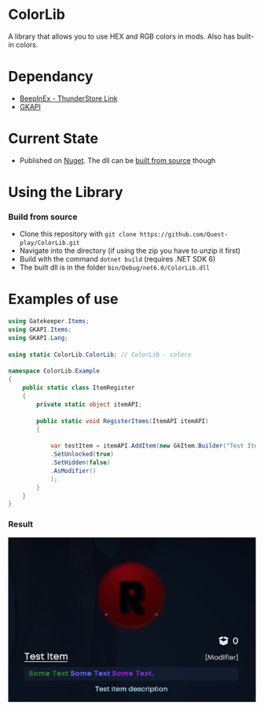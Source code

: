 # ColorLib

A library that allows you to use HEX and RGB colors in mods. Also has built-in colors.

# Dependancy

- [BeepInEx - ThunderStore Link](https://thunderstore.io/c/gatekeeper/p/BepInEx/BepInExPack_IL2CPP/)
- [GKAPI](https://thunderstore.io/c/gatekeeper/p/GatekeeperModding/GKAPI/)

# Current State

- Published on [Nuget](https://www.nuget.org/packages/ColorLib/1.0.0). The dll can be [built from source](https://github.com/Quest-play/ColorLib?tab=readme-ov-file#build-from-source) though

# Using the Library

### Build from source
- Clone this repository with ``git clone https://github.com/Quest-play/ColorLib.git`` 
- Navigate into the directory (if using the zip you have to unzip it first)
- Build with the command ``dotnet build`` (requires .NET SDK 6)
- The built dll is in the folder ``bin/Debug/net6.0/ColorLib.dll``


# Examples of use

```csharp
using Gatekeeper.Items;
using GKAPI.Items;
using GKAPI.Lang;

using static ColorLib.ColorLib; // ColorLib - colors

namespace ColorLib.Example
{
    public static class ItemRegister
    {
        private static object itemAPI;

        public static void RegisterItems(ItemAPI itemAPI)
        {

            var testItem = itemAPI.AddItem(new GkItem.Builder("Test Item", "Test item description", $"{ColorHelper.WrapInColor("Some Text", DarkGreen)} {ColorHelper.WrapInColor("Some Text", Blue)} {ColorHelper.WrapInColor("Some Text", Purple) }.") // {ColorHelper.WrapInColor("Any Text", COLOR FROM COLORLIB)}
            .SetUnlocked(true)
            .SetHidden(false)
            .AsModifier()
            );
        }
    }
}
```

### Result

![result](https://raw.githubusercontent.com/Quest-play/ColorLib/main/docs/example.png)